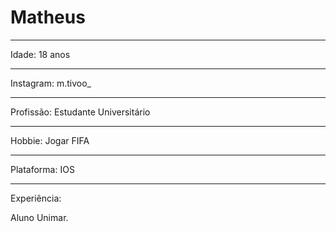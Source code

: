# Matheus
 
---- 

Idade: 18 anos

----

Instagram: m.tivoo_

----

Profissão: Estudante Universitário 

----

Hobbie: Jogar FIFA

----

Plataforma: IOS

---- 

Experiência: 

Aluno Unimar.
